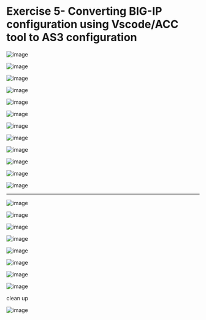 Exercise 5- Converting BIG-IP configuration using Vscode/ACC tool to AS3 configuration
======================================================================================

![image](https://github.com/f5businessdevelopment/bigipworkshop/assets/13858248/7e141d17-41fd-4950-8b16-64934b47ecd9)

![image](https://github.com/f5businessdevelopment/bigipworkshop/assets/13858248/b36c050d-cafb-48b4-9a96-74085c6147ac)

![image](https://github.com/f5businessdevelopment/bigipworkshop/assets/13858248/4f0de423-7f83-44c5-b59c-c0068fcd090a)

![image](https://github.com/f5businessdevelopment/bigipworkshop/assets/13858248/877490b7-48d1-4520-9579-6e84242fa8b3)

![image](https://github.com/f5businessdevelopment/bigipworkshop/assets/13858248/64087d6d-861d-4a20-ba11-f5733fa8b0fe)

![image](https://github.com/f5businessdevelopment/bigipworkshop/assets/13858248/2a758fbc-c9d8-4e57-be2a-dbdb98430164)

![image](https://github.com/f5businessdevelopment/bigipworkshop/assets/13858248/d9f84eef-007f-4402-8173-cd07320fdcfd)

![image](https://github.com/f5businessdevelopment/bigipworkshop/assets/13858248/cbd2f0b2-b71d-4545-a93d-699ce2955f34)

![image](https://github.com/f5businessdevelopment/bigipworkshop/assets/13858248/03abd165-4b5a-4f36-bcbc-f9c269a5ea7b)

![image](https://github.com/f5businessdevelopment/bigipworkshop/assets/13858248/0efee389-0c47-4f6a-a32e-b341b2f75d74)

![image](https://github.com/f5businessdevelopment/bigipworkshop/assets/13858248/4cf05de0-0375-47fd-b4b7-95ece8ee9ab6)

![image](https://github.com/f5businessdevelopment/bigipworkshop/assets/13858248/be4e5626-48b3-405b-af16-54d32df5c79a)

-----------------------------






![image](https://github.com/f5businessdevelopment/bigipworkshop/assets/13858248/257352ae-7a3f-4ced-9549-e9a12621ccdb)

![image](https://github.com/f5businessdevelopment/bigipworkshop/assets/13858248/5d8a7625-99b3-44d0-97de-1125c7ba2a3a)

![image](https://github.com/f5businessdevelopment/bigipworkshop/assets/13858248/fcf948bb-1951-4753-b1ba-b1ba55bf10cb)

![image](https://github.com/f5businessdevelopment/bigipworkshop/assets/13858248/c39f7fce-174c-4e82-9f5d-a284766d5fb8)

![image](https://github.com/f5businessdevelopment/bigipworkshop/assets/13858248/f950209e-a880-40f4-babd-28e2beffe815)

![image](https://github.com/f5businessdevelopment/bigipworkshop/assets/13858248/37df9b5f-47ba-4417-adcb-8857b5f9535e)

![image](https://github.com/f5businessdevelopment/bigipworkshop/assets/13858248/a603c1ed-043d-496b-8af3-0f7c8be7cf91)


![image](https://github.com/f5businessdevelopment/bigipworkshop/assets/13858248/e5fbd718-64bf-4190-a090-acf4e96026d8)

clean up

![image](https://github.com/f5businessdevelopment/bigipworkshop/assets/13858248/bf4fe58b-a6ca-4c3a-8d70-58f504fe9fd6)
